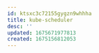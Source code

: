 ```yaml
---
id: ktsxc3c72155gygzn9whhha
title: kube-scheduler
desc: ''
updated: 1675671977813
created: 1675156812053
---
```

